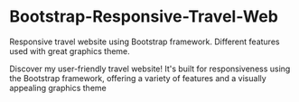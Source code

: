 # Bootstrap-Responsive-Travel-Web
Responsive travel website using Bootstrap framework. Different features used with great graphics theme.

Discover my user-friendly travel website! It's built for responsiveness using the Bootstrap framework, offering a variety of features and a visually appealing graphics theme
